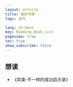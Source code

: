 ```yaml
---
layout: article
title: 我的书单
tags: 读书

lang: zh-Hans
key: Reading_Book_List
pageview: true
toc: true
show_subscribe: false
---
```


## 想读

- 《异类-不一样的成功启示录》


